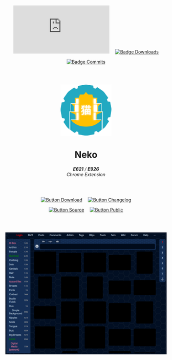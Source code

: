 
<br>

<div align = center>

[![Badge Matrix]][Matrix]   
[![Badge Downloads]][Releases]

[![Badge Commits]][Source]

<br>
<br>

<img
    src = 'resources/Logo.png'
    width = 160
/>

# Neko

***E621*** */* ***E926*** <br> *Chrome Extension*

<br>
<br>

[![Button Download]][Releases]   
[![Button Changelog]][Changelog]

[![Button Source]][Source]   
[![Button Public]][Public]

<br>
<br>

![Showcase]

</div>


<!----------------------------------------------------------------------------->

[Changelog]: https://github.com/LewdTechnologies/Neko/tree/Changelog
[Releases]: https://github.com/LewdTechnologies/Neko/releases
[Public]: https://github.com/LewdTechnologies/Neko/tree/Version
[Source]: https://github.com/LewdTechnologies/Neko/tree/Source
[Matrix]: https://matrix.to/#/#lewdtechnologies:matrix.org

[Showcase]: resources/Showcase.png


<!---------------------------------[ Badges ]---------------------------------->

[Badge Downloads]: https://img.shields.io/github/downloads/LewdTechnologies/Neko/total?style=for-the-badge&labelColor=319795&color=236c6a&logoColor=white&logo=GoogleAnalytics
[Badge Commits]: https://img.shields.io/github/commit-activity/m/LewdTechnologies/Neko?color=00679e&labelColor=007ec6&label=Commits&logo=Git%20LFS&logoColor=white&style=for-the-badge
[Badge Matrix]: https://img.shields.io/matrix/lewdtech:matrix.org?color=0a936a&label=Matrix&logo=Matrix&logoColor=white&style=for-the-badge&labelColor=0DBD8B

<!---------------------------------[ Buttons ]--------------------------------->

[Button Changelog]: https://img.shields.io/badge/Changelog-A9225C?style=for-the-badge&logoColor=white&logo=BookStack
[Button Download]: https://img.shields.io/badge/Download-37814A?style=for-the-badge&logoColor=white&logo=DocuSign
[Button Source]: https://img.shields.io/badge/Source_Code-3584E3?style=for-the-badge&logoColor=white&logo=GitHub
[Button Public]: https://img.shields.io/badge/Public_Data-26689A?style=for-the-badge&logoColor=white&logo=AddThis

